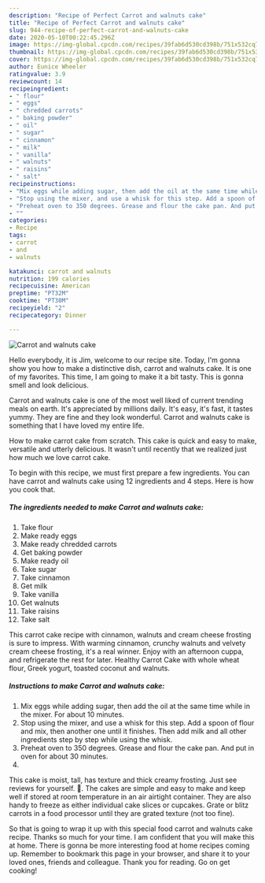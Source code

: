 ```yaml
---
description: "Recipe of Perfect Carrot and walnuts cake"
title: "Recipe of Perfect Carrot and walnuts cake"
slug: 944-recipe-of-perfect-carrot-and-walnuts-cake
date: 2020-05-10T00:22:45.296Z
image: https://img-global.cpcdn.com/recipes/39fab6d530cd398b/751x532cq70/carrot-and-walnuts-cake-recipe-main-photo.jpg
thumbnail: https://img-global.cpcdn.com/recipes/39fab6d530cd398b/751x532cq70/carrot-and-walnuts-cake-recipe-main-photo.jpg
cover: https://img-global.cpcdn.com/recipes/39fab6d530cd398b/751x532cq70/carrot-and-walnuts-cake-recipe-main-photo.jpg
author: Eunice Wheeler
ratingvalue: 3.9
reviewcount: 14
recipeingredient:
- " flour"
- " eggs"
- " chredded carrots"
- " baking powder"
- " oil"
- " sugar"
- " cinnamon"
- " milk"
- " vanilla"
- " walnuts"
- " raisins"
- " salt"
recipeinstructions:
- "Mix eggs while adding sugar, then add the oil at the same time while in the mixer. For about 10 minutes."
- "Stop using the mixer, and use a whisk for this step. Add a spoon of flour and mix, then another one until it finishes. Then add milk and all other ingredients step by step while using the whisk."
- "Preheat oven to 350 degrees. Grease and flour the cake pan. And put in oven for about 30 minutes."
- ""
categories:
- Recipe
tags:
- carrot
- and
- walnuts

katakunci: carrot and walnuts 
nutrition: 199 calories
recipecuisine: American
preptime: "PT32M"
cooktime: "PT30M"
recipeyield: "2"
recipecategory: Dinner

---
```



![Carrot and walnuts cake](https://img-global.cpcdn.com/recipes/39fab6d530cd398b/751x532cq70/carrot-and-walnuts-cake-recipe-main-photo.jpg)

Hello everybody, it is Jim, welcome to our recipe site. Today, I'm gonna show you how to make a distinctive dish, carrot and walnuts cake. It is one of my favorites. This time, I am going to make it a bit tasty. This is gonna smell and look delicious.

Carrot and walnuts cake is one of the most well liked of current trending meals on earth. It's appreciated by millions daily. It's easy, it's fast, it tastes yummy. They are fine and they look wonderful. Carrot and walnuts cake is something that I have loved my entire life.

How to make carrot cake from scratch. This cake is quick and easy to make, versatile and utterly delicious. It wasn&#39;t until recently that we realized just how much we love carrot cake.


To begin with this recipe, we must first prepare a few ingredients. You can have carrot and walnuts cake using 12 ingredients and 4 steps. Here is how you cook that.

<!--inarticleads1-->

##### The ingredients needed to make Carrot and walnuts cake:

1. Take  flour
1. Make ready  eggs
1. Make ready  chredded carrots
1. Get  baking powder
1. Make ready  oil
1. Take  sugar
1. Take  cinnamon
1. Get  milk
1. Take  vanilla
1. Get  walnuts
1. Take  raisins
1. Take  salt


This carrot cake recipe with cinnamon, walnuts and cream cheese frosting is sure to impress. With warming cinnamon, crunchy walnuts and velvety cream cheese frosting, it&#39;s a real winner. Enjoy with an afternoon cuppa, and refrigerate the rest for later. Healthy Carrot Cake with whole wheat flour, Greek yogurt, toasted coconut and walnuts. 

<!--inarticleads2-->

##### Instructions to make Carrot and walnuts cake:

1. Mix eggs while adding sugar, then add the oil at the same time while in the mixer. For about 10 minutes.
1. Stop using the mixer, and use a whisk for this step. Add a spoon of flour and mix, then another one until it finishes. Then add milk and all other ingredients step by step while using the whisk.
1. Preheat oven to 350 degrees. Grease and flour the cake pan. And put in oven for about 30 minutes.
1. 


This cake is moist, tall, has texture and thick creamy frosting. Just see reviews for yourself. 🙂. The cakes are simple and easy to make and keep well if stored at room temperature in an air airtight container. They are also handy to freeze as either individual cake slices or cupcakes. Grate or blitz carrots in a food processor until they are grated texture (not too fine). 

So that is going to wrap it up with this special food carrot and walnuts cake recipe. Thanks so much for your time. I am confident that you will make this at home. There is gonna be more interesting food at home recipes coming up. Remember to bookmark this page in your browser, and share it to your loved ones, friends and colleague. Thank you for reading. Go on get cooking!
